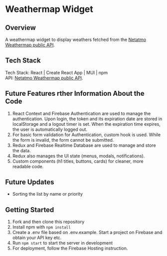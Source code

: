 # Weathermap Widget

## Overview

A weathermap widget to display weathers fetched from the [Netatmo Weathermap public API](https://dev.netatmo.com/apidocumentation/weather#getpublicdata).

## Tech Stack
Tech Stack: React | Create React App | MUI | npm <br>
API: [Netatmo Weathermap public API](https://dev.netatmo.com/apidocumentation/weather#getpublicdata).<br>

## Future Features rther Information About the Code

1. React Context and Firebase Authentication are used to manage the authentication. Upon login, the token and its expiration date are stored in localStorage and a logout timer is set. When the expiration time expires, the user is automatically logged out.
2. For basic form validation for Authentication, custom hook is used. While the form is invalid, the form cannot be submitted.
4. Redux and Firebase Realtime Database are used to manage and store the data.
5. Redux also manages the UI state (menus, modals, notifications). 
6. Custom components (h1 titles, buttons, cards) for cleaner, more readable code.

## Future Updates

- Sorting the list by name or priority

## Getting Started

1. Fork and then clone this repository
2. Install npm with `npm install`
3. Create a .env file based on .env.example. Start a project on Firebase and obtain your API key etc.
4. Run `npm start` to start the server in development
5. For deployment, follow the Firebase Hosting instruction.
